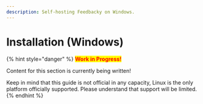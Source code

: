 ```yaml
---
description: Self-hosting Feedbacky on Windows.
---
```


# Installation (Windows)

{% hint style="danger" %}
<mark style="color:red;">**Work in Progress!**</mark>

Content for this section is currently being written!

Keep in mind that this guide is not official in any capacity, Linux is the only platform officially supported. Please understand that support will be limited.
{% endhint %}
